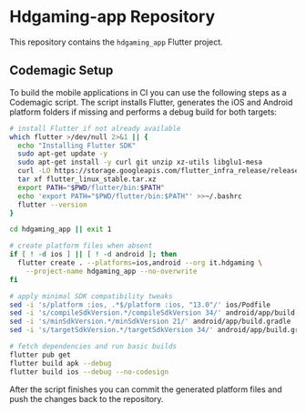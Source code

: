 # Hdgaming-app Repository

This repository contains the `hdgaming_app` Flutter project.

## Codemagic Setup

To build the mobile applications in CI you can use the following steps as a
Codemagic script. The script installs Flutter, generates the iOS and Android
platform folders if missing and performs a debug build for both targets:

```bash
# install Flutter if not already available
which flutter >/dev/null 2>&1 || {
  echo "Installing Flutter SDK"
  sudo apt-get update -y
  sudo apt-get install -y curl git unzip xz-utils libglu1-mesa
  curl -LO https://storage.googleapis.com/flutter_infra_release/releases/stable/linux/flutter_linux_stable.tar.xz
  tar xf flutter_linux_stable.tar.xz
  export PATH="$PWD/flutter/bin:$PATH"
  echo 'export PATH="$PWD/flutter/bin:$PATH"' >>~/.bashrc
  flutter --version
}

cd hdgaming_app || exit 1

# create platform files when absent
if [ ! -d ios ] || [ ! -d android ]; then
  flutter create . --platforms=ios,android --org it.hdgaming \
    --project-name hdgaming_app --no-overwrite
fi

# apply minimal SDK compatibility tweaks
sed -i 's/platform :ios, .*$/platform :ios, "13.0"/' ios/Podfile
sed -i 's/compileSdkVersion.*/compileSdkVersion 34/' android/app/build.gradle
sed -i 's/minSdkVersion.*/minSdkVersion 21/' android/app/build.gradle
sed -i 's/targetSdkVersion.*/targetSdkVersion 34/' android/app/build.gradle

# fetch dependencies and run basic builds
flutter pub get
flutter build apk --debug
flutter build ios --debug --no-codesign
```

After the script finishes you can commit the generated platform files and push
the changes back to the repository.

